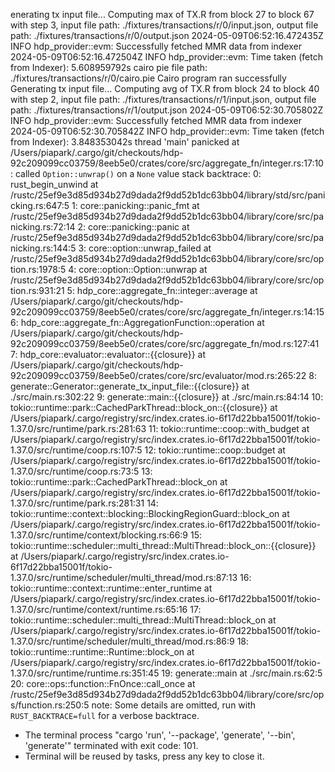 enerating tx input file...
Computing max of TX.R from block 27 to block 67 with step 3, input file path: ./fixtures/transactions/r/0/input.json, output file path: ./fixtures/transactions/r/0/output.json
2024-05-09T06:52:16.472435Z INFO hdp_provider::evm: Successfully fetched MMR data from indexer
2024-05-09T06:52:16.472504Z INFO hdp_provider::evm: Time taken (fetch from Indexer): 5.608959792s
cairo pie file path: ./fixtures/transactions/r/0/cairo.pie
Cairo program ran successfully
Generating tx input file...
Computing avg of TX.R from block 24 to block 40 with step 2, input file path: ./fixtures/transactions/r/1/input.json, output file path: ./fixtures/transactions/r/1/output.json
2024-05-09T06:52:30.705802Z INFO hdp_provider::evm: Successfully fetched MMR data from indexer
2024-05-09T06:52:30.705842Z INFO hdp_provider::evm: Time taken (fetch from Indexer): 3.848353042s
thread 'main' panicked at /Users/piapark/.cargo/git/checkouts/hdp-92c209099cc03759/8eeb5e0/crates/core/src/aggregate_fn/integer.rs:17:10:
called `Option::unwrap()` on a `None` value
stack backtrace:
0: rust_begin_unwind
at /rustc/25ef9e3d85d934b27d9dada2f9dd52b1dc63bb04/library/std/src/panicking.rs:647:5
1: core::panicking::panic_fmt
at /rustc/25ef9e3d85d934b27d9dada2f9dd52b1dc63bb04/library/core/src/panicking.rs:72:14
2: core::panicking::panic
at /rustc/25ef9e3d85d934b27d9dada2f9dd52b1dc63bb04/library/core/src/panicking.rs:144:5
3: core::option::unwrap_failed
at /rustc/25ef9e3d85d934b27d9dada2f9dd52b1dc63bb04/library/core/src/option.rs:1978:5
4: core::option::Option<T>::unwrap
at /rustc/25ef9e3d85d934b27d9dada2f9dd52b1dc63bb04/library/core/src/option.rs:931:21
5: hdp_core::aggregate_fn::integer::average
at /Users/piapark/.cargo/git/checkouts/hdp-92c209099cc03759/8eeb5e0/crates/core/src/aggregate_fn/integer.rs:14:15
6: hdp_core::aggregate_fn::AggregationFunction::operation
at /Users/piapark/.cargo/git/checkouts/hdp-92c209099cc03759/8eeb5e0/crates/core/src/aggregate_fn/mod.rs:127:41
7: hdp_core::evaluator::evaluator::{{closure}}
at /Users/piapark/.cargo/git/checkouts/hdp-92c209099cc03759/8eeb5e0/crates/core/src/evaluator/mod.rs:265:22
8: generate::Generator::generate_tx_input_file::{{closure}}
at ./src/main.rs:302:22
9: generate::main::{{closure}}
at ./src/main.rs:84:14
10: tokio::runtime::park::CachedParkThread::block_on::{{closure}}
at /Users/piapark/.cargo/registry/src/index.crates.io-6f17d22bba15001f/tokio-1.37.0/src/runtime/park.rs:281:63
11: tokio::runtime::coop::with_budget
at /Users/piapark/.cargo/registry/src/index.crates.io-6f17d22bba15001f/tokio-1.37.0/src/runtime/coop.rs:107:5
12: tokio::runtime::coop::budget
at /Users/piapark/.cargo/registry/src/index.crates.io-6f17d22bba15001f/tokio-1.37.0/src/runtime/coop.rs:73:5
13: tokio::runtime::park::CachedParkThread::block_on
at /Users/piapark/.cargo/registry/src/index.crates.io-6f17d22bba15001f/tokio-1.37.0/src/runtime/park.rs:281:31
14: tokio::runtime::context::blocking::BlockingRegionGuard::block_on
at /Users/piapark/.cargo/registry/src/index.crates.io-6f17d22bba15001f/tokio-1.37.0/src/runtime/context/blocking.rs:66:9
15: tokio::runtime::scheduler::multi_thread::MultiThread::block_on::{{closure}}
at /Users/piapark/.cargo/registry/src/index.crates.io-6f17d22bba15001f/tokio-1.37.0/src/runtime/scheduler/multi_thread/mod.rs:87:13
16: tokio::runtime::context::runtime::enter_runtime
at /Users/piapark/.cargo/registry/src/index.crates.io-6f17d22bba15001f/tokio-1.37.0/src/runtime/context/runtime.rs:65:16
17: tokio::runtime::scheduler::multi_thread::MultiThread::block_on
at /Users/piapark/.cargo/registry/src/index.crates.io-6f17d22bba15001f/tokio-1.37.0/src/runtime/scheduler/multi_thread/mod.rs:86:9
18: tokio::runtime::runtime::Runtime::block_on
at /Users/piapark/.cargo/registry/src/index.crates.io-6f17d22bba15001f/tokio-1.37.0/src/runtime/runtime.rs:351:45
19: generate::main
at ./src/main.rs:62:5
20: core::ops::function::FnOnce::call_once
at /rustc/25ef9e3d85d934b27d9dada2f9dd52b1dc63bb04/library/core/src/ops/function.rs:250:5
note: Some details are omitted, run with `RUST_BACKTRACE=full` for a verbose backtrace.

- The terminal process "cargo 'run', '--package', 'generate', '--bin', 'generate'" terminated with exit code: 101.
- Terminal will be reused by tasks, press any key to close it.
